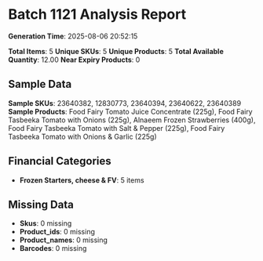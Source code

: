 # Batch 1121 Analysis Report

**Generation Time**: 2025-08-06 20:52:15

**Total Items**: 5
**Unique SKUs**: 5
**Unique Products**: 5
**Total Available Quantity**: 12.00
**Near Expiry Products**: 0

## Sample Data
**Sample SKUs**: 23640382, 12830773, 23640394, 23640622, 23640389
**Sample Products**: Food Fairy Tomato Juice Concentrate (225g), Food Fairy Tasbeeka Tomato with Onions (225g), Alnaeem Frozen Strawberries (400g), Food Fairy Tasbeeka Tomato with Salt & Pepper (225g), Food Fairy Tasbeeka Tomato with Onions & Garlic (225g)

## Financial Categories
- **Frozen Starters, cheese & FV**: 5 items

## Missing Data
- **Skus**: 0 missing
- **Product_ids**: 0 missing
- **Product_names**: 0 missing
- **Barcodes**: 0 missing
